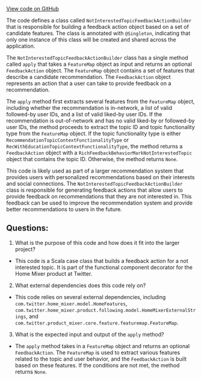 [View code on GitHub](https://github.com/misbahsy/the-algorithm/home-mixer/server/src/main/scala/com/twitter/home_mixer/functional_component/decorator/NotInterestedTopicFeedbackActionBuilder.scala)

The code defines a class called `NotInterestedTopicFeedbackActionBuilder` that is responsible for building a feedback action object based on a set of candidate features. The class is annotated with `@Singleton`, indicating that only one instance of this class will be created and shared across the application.

The `NotInterestedTopicFeedbackActionBuilder` class has a single method called `apply` that takes a `FeatureMap` object as input and returns an optional `FeedbackAction` object. The `FeatureMap` object contains a set of features that describe a candidate recommendation. The `FeedbackAction` object represents an action that a user can take to provide feedback on a recommendation.

The `apply` method first extracts several features from the `FeatureMap` object, including whether the recommendation is in-network, a list of valid followed-by user IDs, and a list of valid liked-by user IDs. If the recommendation is out-of-network and has no valid liked-by or followed-by user IDs, the method proceeds to extract the topic ID and topic functionality type from the `FeatureMap` object. If the topic functionality type is either `RecommendationTopicContextFunctionalityType` or `RecWithEducationTopicContextFunctionalityType`, the method returns a `FeedbackAction` object with a `RichFeedbackBehaviorMarkNotInterestedTopic` object that contains the topic ID. Otherwise, the method returns `None`.

This code is likely used as part of a larger recommendation system that provides users with personalized recommendations based on their interests and social connections. The `NotInterestedTopicFeedbackActionBuilder` class is responsible for generating feedback actions that allow users to provide feedback on recommendations that they are not interested in. This feedback can be used to improve the recommendation system and provide better recommendations to users in the future.
## Questions: 
 1. What is the purpose of this code and how does it fit into the larger project? 
- This code is a Scala case class that builds a feedback action for a not interested topic. It is part of the functional component decorator for the Home Mixer product at Twitter.

2. What external dependencies does this code rely on? 
- This code relies on several external dependencies, including `com.twitter.home_mixer.model.HomeFeatures`, `com.twitter.home_mixer.product.following.model.HomeMixerExternalStrings`, and `com.twitter.product_mixer.core.feature.featuremap.FeatureMap`.

3. What is the expected input and output of the `apply` method? 
- The `apply` method takes in a `FeatureMap` object and returns an optional `FeedbackAction`. The `FeatureMap` is used to extract various features related to the topic and user behavior, and the `FeedbackAction` is built based on these features. If the conditions are not met, the method returns `None`.